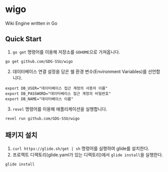 # wigo
Wiki Engine written in Go

## Quick Start

1. `go get` 명령어를 이용해 저장소를 `GOHOME`으로 가져옵니다.
```
go get github.com/GDG-SSU/wigo
```
2. 데이터베이스 연결 설정을 담은 쉘 환경 변수(Environment Variables)를 선언합니다.
```
export DB_USER="데이터베이스 접근 계정의 사용자 이름"
export DB_PASSWORD="데이터베이스 접근 계정의 비밀번호"
export DB_NAME="데이터베이스 이름"
```
3. `revel` 명령어를 이용해 애플리케이션을 실행합니다.
```
revel run github.com/GDG-SSU/wigo
```

## 패키지 설치

1. `curl https://glide.sh/get | sh` 명령어를 실행하여 glide를 설치한다.
2. 프로젝트 디렉토리(glide.yaml가 있는 디렉토리)에서 `glide install`을 실행한다.
```
glide install
```
